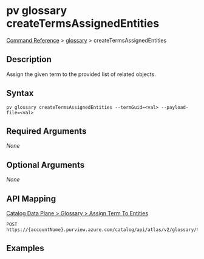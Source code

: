 # pv glossary createTermsAssignedEntities
[Command Reference](../../../README.md#command-reference) > [glossary](./main.md) > createTermsAssignedEntities

## Description
Assign the given term to the provided list of related objects.

## Syntax
```
pv glossary createTermsAssignedEntities --termGuid=<val> --payload-file=<val>
```

## Required Arguments
*None*

## Optional Arguments
*None*

## API Mapping
[Catalog Data Plane > Glossary > Assign Term To Entities](https://docs.microsoft.com/en-us/rest/api/purview/catalogdataplane/glossary/assign-term-to-entities)
```
POST https://{accountName}.purview.azure.com/catalog/api/atlas/v2/glossary/terms/{termGuid}/assignedEntities
```

## Examples
```powershell

```